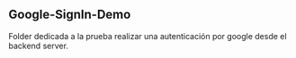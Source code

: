 ## Google-SignIn-Demo

Folder dedicada a la prueba realizar una autenticación por google desde el backend server.
